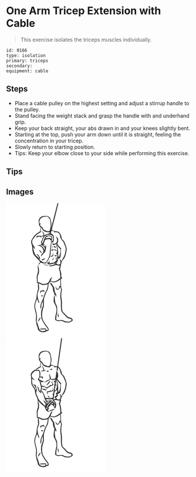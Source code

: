 # One Arm Tricep Extension with Cable
> This exercise isolates the triceps muscles individually.

``` 
id: 0166 
type: isolation 
primary: triceps 
secondary:  
equipment: cable 
``` 

## Steps

 - Place a cable pulley on the highest setting and adjust a stirrup handle to the pulley.
 - Stand facing the weight stack and grasp the handle with and underhand grip.
 - Keep your back straight, your abs drawn in and your knees slightly bent.
 - Starting at the top, push your arm down until it is straight, feeling the concentration in your tricep.
 - Slowly return to starting position.
 - Tips: Keep your elbow close to your side while performing this exercise.

## Tips


## Images

<svg width="203pt" height="275pt" viewBox="0 0 203 275" xmlns="http://www.w3.org/2000/svg">
  <g fill="#FFF">
    <path d="M0 0h203v275H0V0m104.46 3.01c-3.97 16.17-8.41 32.22-12.1 48.46.08-3.31.96-6.69-.03-9.95-.71-2.53-1.22-5.1-1.64-7.68-.7-3.97-4.8-6.67-8.7-6.56-4.54-.39-9.83-.07-12.95 3.73-3.66 3.79-2.36 9.42-1.83 14.09.23 2.15 2.04 3.59 3.24 5.23-.21 2.75-.27 5.54-1.08 8.2-3.22 2.81-7.39 4.37-10.39 7.48-2.61 2.25-3.79 5.57-5.79 8.28-1.19 1.64-1.92 3.6-2.09 5.62-.23 3.52 1.95 6.6 2.08 10.07.32 5.59.61 11.44 3.32 16.47 3.58 4.69 8.22 8.46 11.93 13.05 1.28 1.01.33 2.53-.45 3.48-2.48 2.66-3.93 6.22-3.29 9.88.58 4.53.84 9.29-1.17 13.52-2 5.67-.18 11.79-.71 17.65l2.82.4c-2.02 4.89 1 10.28-1.23 15.13-1.92 4.93-1.87 10.27-2.58 15.44-1.53 5.03-3.68 9.96-4.16 15.25-.2 6.46 2.77 12.45 3.49 18.8.54 3.75.03 7.56-.73 11.24.71 2.27 1.41 4.57 1.43 6.97.06 2.86 2.08 5.17 2.54 7.95-.09 8.6 12.2 11.74 18.18 7.04 1.78-.19 3.37-.94 4.77-2.03-.46-6.47-6.85-9.84-9.08-15.54-6.9-9.08-5.61-21.77-1.55-31.78 1.18-6.56-.88-13.47 1.53-19.87 1.62-4 2.37-8.39 4.81-12.01 2.92-4.45 3.3-9.96 3.63-15.13 1.4-1.76 2.56-3.79 4.55-4.96 6.26 4.24 14.08-.06 19.17-4.25.4 4.39.6 8.8.61 13.21-.43-.11-1.29-.34-1.72-.45-.84 2.41-1.19 5.44-3.48 6.95-2.76-.62-3.74-3.51-4.85-5.74.42 2.51.56 5.77 3.16 7.06 3.51.57 4.98-3.35 6.56-5.69.7 2.22 2 4.5 1.45 6.91-1.49 6.74-2.07 13.87-.39 20.64.71 7.87-.73 15.99 2.01 23.61 2.85 3.15 5.96 6.06 8.69 9.33 2.45 2.96 6.15 4.45 9.92 4.7.63.88 1.26 1.76 1.8 2.71-2.12 1.46-4.38 3.58-7.19 2.98-3.01-.3-6.21-.17-8.86-1.87-3.38-2.11-7.44-1.04-11.16-1.04-1.62.05-4.05.06-4.51-1.93.15-4.3.07-8.82 1.85-12.82-.06-4.13.24-8.26-.21-12.37-.41-3.59-3.35-6.3-3.75-9.89-.44-3.42-1.05-6.84-1.03-10.3.2-1.42-.56-2.67-1.2-3.84-.71 4.28-1.08 8.64-.97 12.99 1.37 4.56 4.8 8.29 5.38 13.13 2.09 8.35-3.55 16.18-2.02 24.57 2.82 1.97 6.23 2.73 9.59 1.82 3.95-1.06 7.32 1.71 10.76 3.13 2.4-.45 4.74.32 7.12.41 2.49-1.03 5.36-1.71 7.34-3.59 2.13-2.28-.63-4.82-2.48-6.15-2.57-.6-5.39-.84-7.39-2.8-3.32-3-6.02-6.63-9.57-9.4-3.71-8.86-.34-18.85-2.84-28.01-.56-5.25-.59-10.7.79-15.84.88-3.26-1.95-6.03-1.57-9.26.22-4.45-.2-8.89-.74-13.3 1.16-.89 2.27-1.83 3.32-2.84-2.97-1.8-2.26-5.31-2.05-8.24-.67-3.58-1.88-7.04-2.57-10.6.74-2.63 1.95-5.19 1.63-8 .78-2.51 1.53-5.03 2.15-7.57 2.12-2.64 4.51-5.13 6.07-8.16 2.17-5.38 3.16-11.14 3.76-16.87-.51-5.04-3.01-9.55-4.79-14.21-.97-2.5-3.26-4.08-5.22-5.76-.34-5.48-2.49-10.83-6.57-14.59-4.66-1.81-10.02-.97-14.08-4.34 4.63-18.29 9.61-36.5 13.75-54.89-1.28.37-2.39 1.08-2.44 2.54M90.21 163.2c-.37 3.22 2.64 5.78 4.07 8.5 2.37 3.03.71 7.24 2.59 10.44 1.02 1.99 2.24 4.07 1.6 6.43 2.7-.89 2.83 1.74 3.39 3.81 1.83-3.09-.2-5.96-1.47-8.71-2.2-3.87-.61-8.83-3.54-12.4-2.04-2.71-3.35-6.88-6.64-8.07m16.93 70.86c1.25-2.24-.77-5.6-.66-8.26-1.62 2.66-1.31 5.86.66 8.26z"/>
    <path d="M71.52 31.58c3.5-3.09 8.42-3.09 12.83-2.99 3.25 2.16 5.7 5.41 5.79 9.45 1.85 6.46 1.02 13.37-1.37 19.58-.94.37-1.87.75-2.8 1.14-2.69-.87-5.43-1.67-8-2.88-2.21-1.16-2.7-3.84-4.09-5.71-1.58-1.31-3.29-2.47-4.8-3.88.39-1.44 1.48-2.82 1.13-4.38-.58.16-1.73.49-2.31.66-.04-3.89.3-8.39 3.62-10.99z"/>
    <path d="M71.28 50.35c1.97 1.93 2.88 4.61 4.61 6.71 4.07 3.26 9.45 3.45 14.42 3.82-3.32 3.6-8.78 3.18-12.63 6.03.53-3.97-2.37-6.92-4.54-9.84 1.32 3.09 2.48 6.25 3.66 9.41-1.95.48-3.9.99-5.82 1.61 1.73 1.49 3.82.3 5.67-.05-2.54 3.71-2.88 8.39-5.28 12.18.07 1.78.16 3.57.28 5.35l-2.6-.63c2.69 1.69 6.07 2.35 8.1 4.98 2.54 2.32 1.73 5.96 1.58 9-.11-5.81-5-9.56-9.27-12.69-2 .47-4.25.49-5.86 1.93 2.1.25 4.48-.49 6.37.73 3.56 2.5 7.11 6.4 6.03 11.13.26 2.5-2.32 3.6-3.51 5.41-1.17 1.29-1.04 3.15-1.31 4.75 1.87-2.11 3.38-4.52 5.5-6.41 5.08-4 4.97-11.2 4.87-17.06-1.33.86-1.67 2.3-1.77 3.8-1.28-1.66-2.7-3.2-4.31-4.54 1.56-.22 3.14-.43 4.7-.68-1.24-.37-2.48-.73-3.72-1.08 1.17-2.64 1.97-5.43 3.25-8.02 2.4-1.75 5.7-1.33 8.5-2.01 1.4 1.4 3.95 2.38 3.82 4.71-.64 5.91-1.46 11.81-2.31 17.7-.63 4.96-.3 10.15-2.27 14.86-1.38 3.77-3.73 7.04-6.03 10.29-1.12.34-2.24.67-3.35.99-3.85-2.44-8.69-3.64-10.89-8.05.61.07 1.84.2 2.45.27-.64-3.97-2.75-7.52-6.04-9.85-.35.15-1.03.44-1.37.59 2.14 1.53 3.72 3.63 4.96 5.93-.28.63-.56 1.26-.85 1.88-1.54-3.27-5.26-4.66-7.03-7.75-2.34-4.82-3.6-10.08-4.32-15.38 1.15 1.66 2.51 3.17 4.22 4.28-.61-4.49-4.39-7.52-5.72-11.7-.36-2.04-.13-4.12-.11-6.17 3.26-3.61 5.27-8.26 9.11-11.33 2.77-2 5.87-3.47 8.67-5.42-.14-.78-.41-2.33-.55-3.11.61-2.14.65-4.37.69-6.57M62.8 67.74c-.43 1.56-.82 3.13-1.07 4.74 1-.95 1.97-1.93 2.91-2.95 1.41-.03 2.82-.05 4.24-.06 1.26.77 2.54 1.51 3.84 2.21-.53-1.44-1.24-2.79-2.06-4.07-2.62.06-5.24.07-7.86.13m4.54 29.7c2.01 2 3.2 4.91 5.87 6.16-.8-2.6-2.51-4.72-4.48-6.52l-1.39.36m4.95 19.03c2.51 2.92 6.53-.53 7.23-3.41a91.622 91.622 0 0 1-7.23 3.41z"/>
    <path d="M92.67 57.19c1.85.55 3.71 1.05 5.6 1.47.17 1.01.53 3.03.7 4.04.13-.63.38-1.88.51-2.51 2.73.25 6.11-.11 8.07 2.22 2.99 2.97 2.85 7.44 4.18 11.17 1.79 3.32 5.43 5.41 6.33 9.26 1.31 4.07 4.43 7.85 3.71 12.33-.66 4.83-1.29 9.78-3.3 14.26-1.81 3.39-3.93 6.6-5.6 10.06-.91-1.65-1.55-3.67-3.48-4.4 1.56 3.06 1.9 6.4 1.4 9.78-2.29 1.23-5.33 3.04-6.87-.16-1.11-.66-2.22-1.32-3.33-1.99 1.34-.15 2.69-.23 4.04-.3-.07-.56-.2-1.67-.27-2.23 1.52-1.22 1.93-3.04 2.18-4.87l-1.58-.14c-1.7 3.02-4.93 4.65-7.1 7.28-3.56.18-7.01 1.1-10.5 1.75.97-1.07 2.37-2 2.14-3.67-2.15.92-4.32 1.77-6.53 2.54 1.47.99 2.94 1.98 4.35 3.05 4.81.8 9.38-3.27 14.05-1.17-4.55 2.25-9.55 3.34-14.59 3.75 5.04 2.76 10.14-.42 15.15-1.38 2.74.53 5.43 1.45 8.27 1.2-.74 2.15-1.76 4.2-2.42 6.38 2.41 6.04 2.89 12.57 3.09 19.01-4.12 2.58-7.73 6.48-12.82 7.01-2.49.41-4.93-.26-7.11-1.43.65-2.91 2.18-5.47 3.93-7.84-1.3.89-2.63 1.74-3.85 2.74-2.26 2.83-2.8 6.88-5.53 9.33-4 2.06-9.1 3.27-13.34 1.19-2.52-1.05-4.84-2.93-7.75-2.38.05-4.19-.18-8.38.11-12.55.58-2.06 1.78-3.87 2.43-5.9.31-4.4.54-8.96-1.11-13.14-.99-1.93.16-3.83.83-5.63.75.1 2.26.3 3.02.39-.44-1-.88-2-1.33-3 .8-.01 2.39-.04 3.19-.05 3.06 1.08 6.28 1.58 9.52 1.5 3.19-3.97 6.04-8.27 8.17-12.89 2.21-5.08 1.49-10.72 2.1-16.07 1.07-4.54.86-9.22 1.39-13.82 1.3-.37 3.7.45 4.07-1.45.85-4.04.65-8.19.52-12.28-1.11-1.19-2.19-2.4-3.25-3.63-.88-.4-1.73-.83-2.57-1.29.22-1.88.77-3.7 1.18-5.54m8.4 10.85c2.68 3.93 4.99 10.1 1.2 14.03-2.05 2.62-5.6 1.48-8.38 1.3.81 1.22 1.76 2.35 2.62 3.55l1.19-.99c2.45.02 4.68-.84 6.64-2.26-.44.55-1.31 1.66-1.75 2.21.43 4.09 1.64 8.04 2.06 12.14-1.99-1.15-4-2.31-6.2-3.03.01.53.04 1.59.05 2.12 2.01.31 3.97.83 5.91 1.45-.6 2.38-1.41 4.71-2.37 6.98.69-.09 2.08-.25 2.78-.34-.21 3.31-.48 6.61-.32 9.93 1.82-.55 3.64-1.09 5.45-1.65 3.21-6.48.68-13.71 2.58-20.42-3.61-1.97-5.41-6.01-8.03-9.05 1.67-3.2 2.05-6.9 1.59-10.44-1.15-2.24-3.26-3.79-5.02-5.53M97.5 88.49c-.26 2.11 1.87 3.02 3.19 4.21.25-.44.76-1.33 1.02-1.78-1.35-.85-2.41-3.21-4.21-2.43m-3.17.98c-.47 1.4-.02 1.95 1.34 1.65.48-1.41.03-1.96-1.34-1.65m.85 6.43c-.88.09-2.62.26-3.49.34.49 2.72 3.22 1.25 5.08 1.2-.29-1.48-.58-2.96-.88-4.43-.24.96-.48 1.93-.71 2.89m.33 4.75c-.12 1.78-.12 3.57-.34 5.35.16 2.64-3.07 2.7-4.7 3.82 2 1.65 4.18-.36 5.9-1.39-.28-2.6-.5-5.2-.86-7.78m2.63 7.3c.81.98 1.95 1.46 3.14 1.78.57-.9 2.25-1.34 2.34-2.46-1.83-.32-3.67.46-5.48.68m-1.19 4.11c-.88 1.96-2.03 3.76-3.07 5.63l1.93-.56c.52-1.59 1.09-3.17 1.72-4.72-.15-.08-.44-.26-.58-.35m6.18 5.5c.3-2.17.21-4.36-.09-6.52-1.93 1.72-1.99 4.89.09 6.52m-15.9 1.47c.23 3.36 2.9-1.67 0 0m-13.62 6.16c4.32.74 8.6 4.33 13.02 2.7-4.32-.99-8.64-1.98-13.02-2.7z"/>
    <path d="M76.56 71.63c3.53-6.28 14-8.69 18.99-2.99.42 3.68 1.52 9.25-2.85 10.92.82-3.32 1.73-6.72.99-10.15-1.46-.9-2.83-1.98-4.46-2.54-2.25.05-4.46.46-6.69.74-2.94 2.09-4.57 5.29-5.37 8.74-1.03 2.99-2.12 6.09-4.67 8.16.72-4.46 2.3-8.74 4.06-12.88z"/>
    <path d="M80.11 72.97c2.11-3.34 6.03-5.03 9.92-4.4 2.5.99 2.75 3.77 3.08 6.06-3.02-4.75-8.59-1.35-13-1.66zM106.25 102.04c.64-5.61-2.09-10.8-2.29-16.35 1.97 3.02 3.22 6.87 6.76 8.48.69 5.93-.56 11.84-2.79 17.32-2.33-2.61-1.51-6.27-1.68-9.45zM66.58 164.61c2.78 1.08 5.37 2.76 8.32 3.36 3.52.27 6.96-.77 10.37-1.51-.44 6.37-2.28 12.61-6.06 17.82-1.23 4.79-3.05 9.43-4.64 14.12-3.28 5.41-5.31 11.73-4.36 18.11 2.12-1.5 1.61-4.27 1.85-6.51-.03-3.08 1.36-5.9 2.75-8.56.22 3.54.85 7.16-.05 10.66-1 3.34-2.91 6.42-3.1 9.98-.66 6.32-.47 13.07 2.38 18.88 1.99 3.12 3.65 6.44 5.63 9.56 2.31 2.6 4.69 5.23 6.16 8.42-.92.94-2.26.95-3.46 1.21-.8-1.21-1.3-2.68-2.44-3.63-3.33.17-6.65.61-9.99.47-.16.38-.5 1.14-.67 1.52 3.35.38 6.69.19 10.01-.07.46.46 1.39 1.37 1.85 1.83-4.32 3.91-13.15 2.19-13.86-4.13-1.42-5.16-3.59-10.1-5.21-15.21 2.5-8.01.05-16.21-2.08-23.97-2.22-6.92.46-14.17 3.41-20.43.95 2.49 1.84 5.01 2.69 7.55.48.16 1.44.47 1.92.63-2.38-7.42-5.91-15.62-2.37-23.27 2.91-5.22 1.28-11.22.95-16.83m3.53 15.48c-.66 1.68-.78 3.52-.13 5.22l1.04-3.36c1.82-.45 3.64-.92 5.45-1.44.67 1.06 1.43 2.07 2.27 3.02-.47-1.84-1.11-3.63-1.75-5.41-2.19.98-4.54 1.48-6.88 1.97m1.45 11.29c1.66-.29 3.3-.71 4.83-1.43-1.44-.43-2.91-.8-4.4-1.03-.18.81-.32 1.63-.43 2.46m-5.04 47.44c-.78 1.22-1.47 2.5-1.87 3.92 3.44-1.51 4.47-5.28 6.12-8.3-2.33.39-3.31 2.47-4.25 4.38z"/>
  </g>
  <g fill="#333">
    <path d="M104.46 3.01c.05-1.46 1.16-2.17 2.44-2.54-4.14 18.39-9.12 36.6-13.75 54.89 4.06 3.37 9.42 2.53 14.08 4.34 4.08 3.76 6.23 9.11 6.57 14.59 1.96 1.68 4.25 3.26 5.22 5.76 1.78 4.66 4.28 9.17 4.79 14.21-.6 5.73-1.59 11.49-3.76 16.87-1.56 3.03-3.95 5.52-6.07 8.16-.62 2.54-1.37 5.06-2.15 7.57.32 2.81-.89 5.37-1.63 8 .69 3.56 1.9 7.02 2.57 10.6-.21 2.93-.92 6.44 2.05 8.24a39.139 39.139 0 0 1-3.32 2.84c.54 4.41.96 8.85.74 13.3-.38 3.23 2.45 6 1.57 9.26-1.38 5.14-1.35 10.59-.79 15.84 2.5 9.16-.87 19.15 2.84 28.01 3.55 2.77 6.25 6.4 9.57 9.4 2 1.96 4.82 2.2 7.39 2.8 1.85 1.33 4.61 3.87 2.48 6.15-1.98 1.88-4.85 2.56-7.34 3.59-2.38-.09-4.72-.86-7.12-.41-3.44-1.42-6.81-4.19-10.76-3.13-3.36.91-6.77.15-9.59-1.82-1.53-8.39 4.11-16.22 2.02-24.57-.58-4.84-4.01-8.57-5.38-13.13-.11-4.35.26-8.71.97-12.99.64 1.17 1.4 2.42 1.2 3.84-.02 3.46.59 6.88 1.03 10.3.4 3.59 3.34 6.3 3.75 9.89.45 4.11.15 8.24.21 12.37-1.78 4-1.7 8.52-1.85 12.82.46 1.99 2.89 1.98 4.51 1.93 3.72 0 7.78-1.07 11.16 1.04 2.65 1.7 5.85 1.57 8.86 1.87 2.81.6 5.07-1.52 7.19-2.98-.54-.95-1.17-1.83-1.8-2.71-3.77-.25-7.47-1.74-9.92-4.7-2.73-3.27-5.84-6.18-8.69-9.33-2.74-7.62-1.3-15.74-2.01-23.61-1.68-6.77-1.1-13.9.39-20.64.55-2.41-.75-4.69-1.45-6.91-1.58 2.34-3.05 6.26-6.56 5.69-2.6-1.29-2.74-4.55-3.16-7.06 1.11 2.23 2.09 5.12 4.85 5.74 2.29-1.51 2.64-4.54 3.48-6.95.43.11 1.29.34 1.72.45-.01-4.41-.21-8.82-.61-13.21-5.09 4.19-12.91 8.49-19.17 4.25-1.99 1.17-3.15 3.2-4.55 4.96-.33 5.17-.71 10.68-3.63 15.13-2.44 3.62-3.19 8.01-4.81 12.01-2.41 6.4-.35 13.31-1.53 19.87-4.06 10.01-5.35 22.7 1.55 31.78 2.23 5.7 8.62 9.07 9.08 15.54-1.4 1.09-2.99 1.84-4.77 2.03-5.98 4.7-18.27 1.56-18.18-7.04-.46-2.78-2.48-5.09-2.54-7.95-.02-2.4-.72-4.7-1.43-6.97.76-3.68 1.27-7.49.73-11.24-.72-6.35-3.69-12.34-3.49-18.8.48-5.29 2.63-10.22 4.16-15.25.71-5.17.66-10.51 2.58-15.44 2.23-4.85-.79-10.24 1.23-15.13l-2.82-.4c.53-5.86-1.29-11.98.71-17.65 2.01-4.23 1.75-8.99 1.17-13.52-.64-3.66.81-7.22 3.29-9.88.78-.95 1.73-2.47.45-3.48-3.71-4.59-8.35-8.36-11.93-13.05-2.71-5.03-3-10.88-3.32-16.47-.13-3.47-2.31-6.55-2.08-10.07.17-2.02.9-3.98 2.09-5.62 2-2.71 3.18-6.03 5.79-8.28 3-3.11 7.17-4.67 10.39-7.48.81-2.66.87-5.45 1.08-8.2-1.2-1.64-3.01-3.08-3.24-5.23-.53-4.67-1.83-10.3 1.83-14.09 3.12-3.8 8.41-4.12 12.95-3.73 3.9-.11 8 2.59 8.7 6.56.42 2.58.93 5.15 1.64 7.68.99 3.26.11 6.64.03 9.95 3.69-16.24 8.13-32.29 12.1-48.46M71.52 31.58c-3.32 2.6-3.66 7.1-3.62 10.99.58-.17 1.73-.5 2.31-.66.35 1.56-.74 2.94-1.13 4.38 1.51 1.41 3.22 2.57 4.8 3.88 1.39 1.87 1.88 4.55 4.09 5.71 2.57 1.21 5.31 2.01 8 2.88.93-.39 1.86-.77 2.8-1.14 2.39-6.21 3.22-13.12 1.37-19.58-.09-4.04-2.54-7.29-5.79-9.45-4.41-.1-9.33-.1-12.83 2.99m-.24 18.77c-.04 2.2-.08 4.43-.69 6.57.14.78.41 2.33.55 3.11-2.8 1.95-5.9 3.42-8.67 5.42-3.84 3.07-5.85 7.72-9.11 11.33-.02 2.05-.25 4.13.11 6.17 1.33 4.18 5.11 7.21 5.72 11.7-1.71-1.11-3.07-2.62-4.22-4.28.72 5.3 1.98 10.56 4.32 15.38 1.77 3.09 5.49 4.48 7.03 7.75.29-.62.57-1.25.85-1.88-1.24-2.3-2.82-4.4-4.96-5.93.34-.15 1.02-.44 1.37-.59 3.29 2.33 5.4 5.88 6.04 9.85-.61-.07-1.84-.2-2.45-.27 2.2 4.41 7.04 5.61 10.89 8.05 1.11-.32 2.23-.65 3.35-.99 2.3-3.25 4.65-6.52 6.03-10.29 1.97-4.71 1.64-9.9 2.27-14.86.85-5.89 1.67-11.79 2.31-17.7.13-2.33-2.42-3.31-3.82-4.71-2.8.68-6.1.26-8.5 2.01-1.28 2.59-2.08 5.38-3.25 8.02 1.24.35 2.48.71 3.72 1.08-1.56.25-3.14.46-4.7.68 1.61 1.34 3.03 2.88 4.31 4.54.1-1.5.44-2.94 1.77-3.8.1 5.86.21 13.06-4.87 17.06-2.12 1.89-3.63 4.3-5.5 6.41.27-1.6.14-3.46 1.31-4.75 1.19-1.81 3.77-2.91 3.51-5.41 1.08-4.73-2.47-8.63-6.03-11.13-1.89-1.22-4.27-.48-6.37-.73 1.61-1.44 3.86-1.46 5.86-1.93 4.27 3.13 9.16 6.88 9.27 12.69.15-3.04.96-6.68-1.58-9-2.03-2.63-5.41-3.29-8.1-4.98l2.6.63c-.12-1.78-.21-3.57-.28-5.35 2.4-3.79 2.74-8.47 5.28-12.18-1.85.35-3.94 1.54-5.67.05 1.92-.62 3.87-1.13 5.82-1.61-1.18-3.16-2.34-6.32-3.66-9.41 2.17 2.92 5.07 5.87 4.54 9.84 3.85-2.85 9.31-2.43 12.63-6.03-4.97-.37-10.35-.56-14.42-3.82-1.73-2.1-2.64-4.78-4.61-6.71m21.39 6.84c-.41 1.84-.96 3.66-1.18 5.54.84.46 1.69.89 2.57 1.29 1.06 1.23 2.14 2.44 3.25 3.63.13 4.09.33 8.24-.52 12.28-.37 1.9-2.77 1.08-4.07 1.45-.53 4.6-.32 9.28-1.39 13.82-.61 5.35.11 10.99-2.1 16.07-2.13 4.62-4.98 8.92-8.17 12.89-3.24.08-6.46-.42-9.52-1.5-.8.01-2.39.04-3.19.05.45 1 .89 2 1.33 3-.76-.09-2.27-.29-3.02-.39-.67 1.8-1.82 3.7-.83 5.63 1.65 4.18 1.42 8.74 1.11 13.14-.65 2.03-1.85 3.84-2.43 5.9-.29 4.17-.06 8.36-.11 12.55 2.91-.55 5.23 1.33 7.75 2.38 4.24 2.08 9.34.87 13.34-1.19 2.73-2.45 3.27-6.5 5.53-9.33 1.22-1 2.55-1.85 3.85-2.74-1.75 2.37-3.28 4.93-3.93 7.84 2.18 1.17 4.62 1.84 7.11 1.43 5.09-.53 8.7-4.43 12.82-7.01-.2-6.44-.68-12.97-3.09-19.01.66-2.18 1.68-4.23 2.42-6.38-2.84.25-5.53-.67-8.27-1.2-5.01.96-10.11 4.14-15.15 1.38 5.04-.41 10.04-1.5 14.59-3.75-4.67-2.1-9.24 1.97-14.05 1.17-1.41-1.07-2.88-2.06-4.35-3.05 2.21-.77 4.38-1.62 6.53-2.54.23 1.67-1.17 2.6-2.14 3.67 3.49-.65 6.94-1.57 10.5-1.75 2.17-2.63 5.4-4.26 7.1-7.28l1.58.14c-.25 1.83-.66 3.65-2.18 4.87.07.56.2 1.67.27 2.23-1.35.07-2.7.15-4.04.3 1.11.67 2.22 1.33 3.33 1.99 1.54 3.2 4.58 1.39 6.87.16.5-3.38.16-6.72-1.4-9.78 1.93.73 2.57 2.75 3.48 4.4 1.67-3.46 3.79-6.67 5.6-10.06 2.01-4.48 2.64-9.43 3.3-14.26.72-4.48-2.4-8.26-3.71-12.33-.9-3.85-4.54-5.94-6.33-9.26-1.33-3.73-1.19-8.2-4.18-11.17-1.96-2.33-5.34-1.97-8.07-2.22-.13.63-.38 1.88-.51 2.51-.17-1.01-.53-3.03-.7-4.04-1.89-.42-3.75-.92-5.6-1.47M76.56 71.63c-1.76 4.14-3.34 8.42-4.06 12.88 2.55-2.07 3.64-5.17 4.67-8.16.8-3.45 2.43-6.65 5.37-8.74 2.23-.28 4.44-.69 6.69-.74 1.63.56 3 1.64 4.46 2.54.74 3.43-.17 6.83-.99 10.15 4.37-1.67 3.27-7.24 2.85-10.92-4.99-5.7-15.46-3.29-18.99 2.99m3.55 1.34c4.41.31 9.98-3.09 13 1.66-.33-2.29-.58-5.07-3.08-6.06-3.89-.63-7.81 1.06-9.92 4.4m-13.53 91.64c.33 5.61 1.96 11.61-.95 16.83-3.54 7.65-.01 15.85 2.37 23.27-.48-.16-1.44-.47-1.92-.63-.85-2.54-1.74-5.06-2.69-7.55-2.95 6.26-5.63 13.51-3.41 20.43 2.13 7.76 4.58 15.96 2.08 23.97 1.62 5.11 3.79 10.05 5.21 15.21.71 6.32 9.54 8.04 13.86 4.13-.46-.46-1.39-1.37-1.85-1.83-3.32.26-6.66.45-10.01.07.17-.38.51-1.14.67-1.52 3.34.14 6.66-.3 9.99-.47 1.14.95 1.64 2.42 2.44 3.63 1.2-.26 2.54-.27 3.46-1.21-1.47-3.19-3.85-5.82-6.16-8.42-1.98-3.12-3.64-6.44-5.63-9.56-2.85-5.81-3.04-12.56-2.38-18.88.19-3.56 2.1-6.64 3.1-9.98.9-3.5.27-7.12.05-10.66-1.39 2.66-2.78 5.48-2.75 8.56-.24 2.24.27 5.01-1.85 6.51-.95-6.38 1.08-12.7 4.36-18.11 1.59-4.69 3.41-9.33 4.64-14.12 3.78-5.21 5.62-11.45 6.06-17.82-3.41.74-6.85 1.78-10.37 1.51-2.95-.6-5.54-2.28-8.32-3.36z"/>
    <path d="M62.8 67.74c2.62-.06 5.24-.07 7.86-.13.82 1.28 1.53 2.63 2.06 4.07-1.3-.7-2.58-1.44-3.84-2.21-1.42.01-2.83.03-4.24.06-.94 1.02-1.91 2-2.91 2.95.25-1.61.64-3.18 1.07-4.74zM101.07 68.04c1.76 1.74 3.87 3.29 5.02 5.53.46 3.54.08 7.24-1.59 10.44 2.62 3.04 4.42 7.08 8.03 9.05-1.9 6.71.63 13.94-2.58 20.42-1.81.56-3.63 1.1-5.45 1.65-.16-3.32.11-6.62.32-9.93-.7.09-2.09.25-2.78.34.96-2.27 1.77-4.6 2.37-6.98-1.94-.62-3.9-1.14-5.91-1.45-.01-.53-.04-1.59-.05-2.12 2.2.72 4.21 1.88 6.2 3.03-.42-4.1-1.63-8.05-2.06-12.14.44-.55 1.31-1.66 1.75-2.21-1.96 1.42-4.19 2.28-6.64 2.26l-1.19.99c-.86-1.2-1.81-2.33-2.62-3.55 2.78.18 6.33 1.32 8.38-1.3 3.79-3.93 1.48-10.1-1.2-14.03m5.18 34c.17 3.18-.65 6.84 1.68 9.45 2.23-5.48 3.48-11.39 2.79-17.32-3.54-1.61-4.79-5.46-6.76-8.48.2 5.55 2.93 10.74 2.29 16.35z"/>
    <path d="M97.5 88.49c1.8-.78 2.86 1.58 4.21 2.43-.26.45-.77 1.34-1.02 1.78-1.32-1.19-3.45-2.1-3.19-4.21zM94.33 89.47c1.37-.31 1.82.24 1.34 1.65-1.36.3-1.81-.25-1.34-1.65zM95.18 95.9c.23-.96.47-1.93.71-2.89.3 1.47.59 2.95.88 4.43-1.86.05-4.59 1.52-5.08-1.2.87-.08 2.61-.25 3.49-.34zM67.34 97.44l1.39-.36c1.97 1.8 3.68 3.92 4.48 6.52-2.67-1.25-3.86-4.16-5.87-6.16zM95.51 100.65c.36 2.58.58 5.18.86 7.78-1.72 1.03-3.9 3.04-5.9 1.39 1.63-1.12 4.86-1.18 4.7-3.82.22-1.78.22-3.57.34-5.35zM98.14 107.95c1.81-.22 3.65-1 5.48-.68-.09 1.12-1.77 1.56-2.34 2.46-1.19-.32-2.33-.8-3.14-1.78zM96.95 112.06c.14.09.43.27.58.35-.63 1.55-1.2 3.13-1.72 4.72l-1.93.56c1.04-1.87 2.19-3.67 3.07-5.63zM103.13 117.56c-2.08-1.63-2.02-4.8-.09-6.52.3 2.16.39 4.35.09 6.52zM72.29 116.47c2.46-1.04 4.87-2.16 7.23-3.41-.7 2.88-4.72 6.33-7.23 3.41zM87.23 119.03c2.9-1.67.23 3.36 0 0zM73.61 125.19c4.38.72 8.7 1.71 13.02 2.7-4.42 1.63-8.7-1.96-13.02-2.7zM90.21 163.2c3.29 1.19 4.6 5.36 6.64 8.07 2.93 3.57 1.34 8.53 3.54 12.4 1.27 2.75 3.3 5.62 1.47 8.71-.56-2.07-.69-4.7-3.39-3.81.64-2.36-.58-4.44-1.6-6.43-1.88-3.2-.22-7.41-2.59-10.44-1.43-2.72-4.44-5.28-4.07-8.5zM70.11 180.09c2.34-.49 4.69-.99 6.88-1.97.64 1.78 1.28 3.57 1.75 5.41-.84-.95-1.6-1.96-2.27-3.02-1.81.52-3.63.99-5.45 1.44l-1.04 3.36c-.65-1.7-.53-3.54.13-5.22zM71.56 191.38c.11-.83.25-1.65.43-2.46 1.49.23 2.96.6 4.4 1.03-1.53.72-3.17 1.14-4.83 1.43zM107.14 234.06c-1.97-2.4-2.28-5.6-.66-8.26-.11 2.66 1.91 6.02.66 8.26zM66.52 238.82c.94-1.91 1.92-3.99 4.25-4.38-1.65 3.02-2.68 6.79-6.12 8.3.4-1.42 1.09-2.7 1.87-3.92z"/>
  </g>
</svg>

<svg width="203pt" height="275pt" viewBox="0 0 203 275" xmlns="http://www.w3.org/2000/svg">
  <g fill="#FFF">
    <path d="M0 0h203v275H0V0m111.68 7.04c-2.29 17.25-5.01 34.44-7.19 51.7-3.58-.56-7.41-.43-10.33-2.94-.75-.04-2.25-.12-3-.15.57-3.56 1.43-7.09 1.69-10.69-.18-3.43-1.59-6.65-1.96-10.06-.24-4.03-3.92-7.33-7.88-7.54-4.81-.46-10.54-.46-13.93 3.6-3.71 3.8-2.41 9.46-1.87 14.16.26 2.15 2.07 3.6 3.27 5.26-.28 2.89-.64 5.78-1.09 8.65-3.13 1.59-6.14 3.46-8.73 5.86-4.94 2.77-11.37 6.35-10.25 13.08 1.44 5.33.3 10.81 1.16 16.17 1 5.99 7.4 9.51 7.4 15.82.18 4.25 1.85 8.17 3.7 11.93 2.73 5.3 1.9 11.34 2.44 17.07.43 4.27-2.59 7.88-2.51 12.08-.04 4.34.38 8.67.22 13 .68.09 2.03.26 2.71.34-1.22 3.75-.26 7.67-.22 11.5-.44 3.11-1.94 5.96-2.34 9.08-.67 3.56-.57 7.22-1.33 10.76-1.54 4.52-3.27 9.04-3.92 13.79-.52 6.7 2.67 12.92 3.42 19.47.55 3.77.03 7.6-.69 11.31.66 2.25 1.33 4.51 1.39 6.88.08 2.86 2.03 5.2 2.52 7.97-.1 8.65 12.41 11.96 18.29 6.93.62-.02 1.85-.06 2.46-.09.71-.68 1.43-1.36 2.14-2.03-.18-3.18-2.06-5.78-4.04-8.11-3.42-3.44-5.21-8.03-7.86-12.02-3.33-8.62-2.08-18.53 1.36-26.93 1.18-6.57-.88-13.49 1.54-19.9 1.59-4 2.39-8.37 4.81-11.99 2.9-4.46 3.3-9.94 3.62-15.1 1.37-1.74 2.53-3.69 4.4-4.96 6.36 4.16 14.19.02 19.31-4.27.41 4.39.61 8.8.62 13.22-.43-.11-1.27-.34-1.69-.45-.84 2.43-1.28 5.32-3.45 7-2.72-.72-3.79-3.56-5.16-5.7.74 2.51.93 6.45 4.09 7.12 3.16-.3 4.34-3.56 5.85-5.85.73 2.24 2.03 4.52 1.46 6.96-1.47 6.68-2.05 13.75-.4 20.46.79 7.9-.75 16.07 2.05 23.72 2.82 3.18 5.94 6.09 8.68 9.35 2.45 3.01 6.21 4.43 10 4.76.6.9 1.2 1.79 1.72 2.75-2.18 1.34-4.38 3.49-7.16 2.89-3.32-.2-6.71-.38-9.6-2.21-4.52-2.62-10.34 1.09-14.62-1.81-.7-4.46-.1-9.4 1.5-13.69-.05-4.1.25-8.21-.2-12.29-.41-3.54-3.25-6.25-3.71-9.78-.62-4.84-2.03-9.88-.04-14.62l1.13 3.79c2.38-2.89.23-5.86-1.08-8.64-2.18-3.88-.61-8.84-3.55-12.42-2.03-2.7-3.33-6.87-6.62-8.03-.37 2.94 2.28 5.36 3.63 7.83 2.22 2.56 1.78 6.08 2.25 9.2.61 2.05 1.79 3.88 2.71 5.81-1.28 5.16-1.81 10.47-1.67 15.78 1.38 4.54 4.77 8.27 5.37 13.09 2.11 8.37-3.51 16.21-2.02 24.62 1.5.78 2.96 1.72 4.63 2.09 2.92.5 5.85-.94 8.76-.29 2.4.8 4.6 2.08 6.9 3.12 3.12-.65 6.4 1.37 9.32-.34 2.42-1.11 5.83-1.87 6.15-5.07-.87-1.49-1.94-2.94-3.41-3.88-2.05-.65-4.38-.58-6.16-1.92-3.24-2.04-5.23-5.45-8.13-7.88-1.31-1.29-3.28-2.26-3.45-4.3-2.29-8.26.07-16.97-1.9-25.26-.95-3.59-.23-7.27-.42-10.91-.1-3.03 1.88-5.96.91-8.97-2.64-6.11-.67-12.95-2.22-19.33 1.2-.87 2.34-1.83 3.34-2.93-1.03-1.1-2.48-2.09-2.16-3.8.03-4.38-.54-8.74-2.01-12.88-1.2-2.78.9-5.43 1.69-8.01-.18-.46-.55-1.37-.73-1.83 1.32-3.32 1.77-7.04 4.08-9.89-1.2.58-2.41 1.14-3.61 1.71-.35-1.29-.71-2.58-1.07-3.87-.55.57-1.11 1.14-1.66 1.71.62.61 1.24 1.23 1.86 1.85-.17 2.05-.32 4.11-.46 6.18-1.22.7-2.43 1.43-3.71 2.04-1.86-.49-3.06-2.15-4.62-3.16-2.03 1.03-3.83 2.46-5.93 3.36.32-1.06.65-2.11.97-3.16-.22-4.75 1.08-9.44 1.81-14.12 1.95-.37 3.51-1.56 5.02-2.77.09 1.36.28 4.09.37 5.46-.96.11-1.92.19-2.89.24-.1 1.89.51 3.51 1.83 4.87-1.52.94-2.96 2-4.27 3.22l-.88-.34c.3 1.57 1.16 2.81 2.67 3.42 1.67-2.05 3.54-3.91 5.41-5.78-.22-.67-3.11-1.22-1.82-2.32 1.45-1.31 3.5-1.67 5.26-2.44 3.22-6.37.71-13.52 2.52-20.15-3.42-2.37-5.51-6.11-8.08-9.29.66-1.33 1.32-2.65 1.98-3.97.21-4.33-.53-8.79-3.57-12.1-.52 5.17-.89 10.39-2.13 15.46-1.69.39-3.38.82-4.85 1.78-1.42-.46-2.88-.69-4.36-.67-.52-3.49-.78-7.55-3.93-9.79.76 3.71 2.62 7.4 1 11.17-2.93 1.24-6.74 1.33-8.28 4.59-.64.06-1.92.19-2.56.26.43.25 1.28.76 1.71 1.02 2.51-1.42 5.02-2.83 7.8-3.67 1.6-.3 2.23-1.83 2.85-3.14 1.7.83 3.49 1.44 5.25 2.16 1.74-.51 3.5-1 5.26-1.47l-.29 2.77c-1.45-.44-2.18.53-2.95 1.34 2.18 1.7 2.7 4.13 1.24 6.48.23 6.4-1.5 12.64-2.42 18.93-.43.2-1.28.6-1.7.8 1.66 1.79 1.19 4.25 1.19 6.48-2.18.59-4.35 1.27-6.59 1.58-2.99-.18-5.95-1.14-8.95-.53-1.38-5.7-3.63-11.5-8.17-15.44.58-2.6 1.99-5.25 1.13-7.94-1-3.75-2.19-7.45-2.73-11.3.73.86 2.21 2.59 2.94 3.45.04-.49.13-1.45.17-1.94.81.15 2.42.46 3.23.61l-.4-1.83c-2.31-.8-4.61-1.63-6.95-2.35-.72-.75-1.45-1.49-2.18-2.23.79-1.43 1.56-2.87 2.32-4.31.15.41.46 1.23.61 1.64.75-.1 2.24-.3 2.99-.41.36.86 1.08 2.56 1.44 3.42.3-1.3 1.18-2.66.64-4.02-1.09-2.08-3.88-.7-5.71-.96.73-4.36 1.25-9.58-1.96-13.14-2.21-1.44-5.03-.28-7.45-.45 4.95-1.76 8.93-5.74 14.31-6.29.81 2.14 1.68 4.25 2.23 6.47-2.12.64-4.21 1.42-5.87 2.94 3.8-.86 7.66-1.34 11.56-1.14-1.46-.67-2.96-1.3-4.46-1.88 0-3.59-2.53-6.28-4.33-9.12.14.5.41 1.51.54 2.01-.94.33-2.82.98-3.76 1.31.47-3.39.94-6.79 1.17-10.21 2.32 2.55 3.09 6.6 6.48 8.04 3.38 1.91 7.32 2.31 11.13 2.39 1.28-1.09 2.26-2.49 3.37-3.74 1.95.67 3.93 1.25 5.93 1.75.17 1 .5 3 .67 4 .11-.6.34-1.81.46-2.41l4.43.04c-.14 2.12-.3 4.25-.53 6.37.56.72 1.13 1.44 1.7 2.16.25-2.67.53-5.35 1.22-7.95 2.84 2.66 4.16 6.32 4.75 10.08.4 4.63 5.37 6.71 6.68 10.92 1.27 3.45 3.11 6.69 4.1 10.24.07 9.07-2.57 18.27-8.34 25.39 1.01-.3 2.02-.6 3.04-.9 5.08-6.13 6.29-14.2 7.31-21.84-.19-4.88-2.64-9.26-4.34-13.73-.86-3.01-3.57-4.78-5.51-7.02-.8-5.76-2.94-11.47-7.68-15.14 2.66-17.65 5.02-35.35 7.59-53.02.32-1.92.4-3.87.38-5.81-2.18 1.66-2.19 4.49-2.56 6.94M87.77 65.57c1.82.16 3.64.37 5.45.63.6-.94 1.19-1.88 1.78-2.82-2.42.69-4.8 1.51-7.23 2.19m-4.43 2.61c-1.37 2.46 4.56 2.11 3.49-.2-1.18-.65-2.35-.58-3.49.2m3.56 22.71c-1.68 2.4-3.59 4.63-5.14 7.12 2.95-1.46 5.54-3.56 6.78-6.71.21.35.64 1.05.85 1.41-.04-.39-.11-1.15-.15-1.53.43-.5 1.29-1.5 1.73-2-1.45.31-3.29.15-4.07 1.71m5.41.09c1.7 1.59 2.83 3.56 1.93 5.91-1.36.05-2.72.09-4.09.12-.36.42-1.09 1.26-1.45 1.69-2.02.91-3.71 2.36-5.66 3.38-2.02-.8-3.79-2.08-5.58-3.29-1.32-.19-2.64-.37-3.96-.54l.01 2.23c1.66-.06 3.33-.11 4.99-.18 1.02 2.42 3.27 3.28 5.73 3.51 1.85-1.89 4.26-2.99 6.42-4.45 2.03-.62 4.01-1.4 5.99-2.16-.1-.79-.19-1.57-.28-2.36-.79-.96-1.57-1.91-2.35-2.87.72-.82 1.46-1.62 2.22-2.41-1.26.6-2.57 1.06-3.92 1.42m1.09 17.64c-1.61 1.1-2.43-1.27-3.55-1.99l.83 1.8c-2.85.97-5.75 1.83-8.74.86l2.43 1.71-1.59 1.89c.98 1.06 2 2.08 3.04 3.08-.43-1.49-.89-2.98-1.37-4.45 3.97-.44 8.34-.91 11.93-2.94-.29-2.63-.52-5.26-.84-7.87-.56 2.59.73 6.55-2.14 7.91m-20.01-4.23c1.76 2.49 5.21 2.23 7.75 3.51.68-.64 1.3-1.34 1.93-2.02-.82-.06-1.64-.11-2.47-.16-2.22-1.19-4.75-1.33-7.21-1.33m11.34 13.66c.5 1.24.94 2.52 1.6 3.69 1.22.6 2.61.72 3.93.97-1.62-1.81-3.58-3.24-5.53-4.66m23.12 116.43c-.48-2.92-.96-5.83-1.43-8.75-1.66 2.99-1.16 6.46 1.43 8.75z"/>
    <path d="M71.49 31.6c3.52-3.11 8.47-3.11 12.89-3 3.21 2.17 5.66 5.39 5.76 9.4 1.86 6.46.97 13.3-1.29 19.54-.72.31-2.17.92-2.89 1.23-2.66-.89-5.37-1.68-7.93-2.86-2.22-1.15-2.77-3.83-4.14-5.71-1.54-1.33-3.24-2.46-4.76-3.82.45-1.45 1.07-2.88 1.23-4.4-.61.11-1.83.35-2.44.47-.07-3.84.32-8.28 3.57-10.85zM63.21 67.24c1.33.44 2.67.85 4.01 1.26 1.28 4.98 1.52 10.24-.83 14.94-4.14 1.61 1.17 3.82 1.9 6.05 1.01 4.18 2.07 8.37 3.08 12.56-.14 2.63-1.25 5.08-1.87 7.62-.7-.75-1.41-1.49-2.11-2.23.35-3.22-1.49-6.26-4.14-7.97.81 2.48 1.97 4.85 2.6 7.39.36 3.33 3.37 5.51 6.2 6.79l-1.64-4.81c2.75 2.48 5.53 5.33 6.3 9.1 1.19 5.63 3.13 11.25 7.25 15.44.58-.44 1.16-.89 1.74-1.33-.61-.4-1.83-1.19-2.43-1.59 1.97-.12 3.95-.24 5.93-.45-2.2 1.22-3.29 4.66-6.05 4.47-2.28-2.07-4.06-4.66-6.63-6.41-.04 2.79 2.25 4.47 3.73 6.51 1.49 1.45-.58 3.41-.69 5.07-4.85-5.82-12.4-9.76-14.69-17.39-1.17-3.77-4.63-7.42-3.03-11.57 1.05-2.55.57-5.3.12-7.93-1.1 1.59-1.48 3.47-1.43 5.37-.88-3.65-2.63-7.12-5.41-9.69-2.02-4.57-2.53-9.59-2-14.53 1.63 1.17 3.23 2.36 4.76 3.64l-1.11-2.03c.52.12 1.58.37 2.11.49-2.71-1.19-4.87-3.57-6.34-6.09-2.08-6 4.12-9.57 7.78-13.03l.56 1.92c.78-.53 1.55-1.05 2.33-1.57m-7.84 28.4c.17 2.05 1.74 2.66 3.51 2.92.43 1.77.82 3.56 1.16 5.36.55-.76 1.09-1.52 1.63-2.28-.48-1.65-.96-3.29-1.44-4.93-1.62-.38-3.23-.74-4.86-1.07zM103.25 84.35c.61.52.61.52 0 0zM101.41 95.8c-.12-3.42.63-6.81.98-10.2.56 4.31 2.06 8.46 2.12 12.84-.78-.66-2.32-1.98-3.1-2.64zM103.86 85.56c1.99 3.12 3.37 6.92 6.87 8.71.68 5.92-.62 11.79-2.8 17.28-2.28-2.69-1.55-6.35-1.68-9.57.55-5.63-2.03-10.87-2.39-16.42zM100.82 97.23c1.16.54 2.33 1.07 3.5 1.6-.8 2.96-1.99 5.83-2.29 8.91l-2.72-.2c.67-3.41 1.1-6.86 1.51-10.31z"/>
    <path d="M84.52 125.65c3.3.79 6.77.69 9.93-.59.05 3.07 3.01 4.71 4.31 7.24 1.49 1.94.96 4.53.99 6.79-.25 1.59-2.19 2.91-1.47 4.56.49.21 1.46.64 1.95.85 1.91-2.88 2.26-6.28 2.09-9.64a342.68 342.68 0 0 1-4.24-6.72c4-1.72 7.93.61 11.99.63-.63 2.7-3.25 5.37-1.64 8.2 2.06 5.42 2.39 11.22 2.4 16.95-4.3 2.79-8.27 6.98-13.75 7.07-2.23.31-4.29-.61-6.23-1.56.99-3.05 2.77-5.73 4.16-8.6-4.42.93-5.03 6.12-7.11 9.36-1.3 4.69-6.8 5.43-10.89 5.82-4.62.36-8-3.99-12.61-3.54.05-4.16-.18-8.32.12-12.47.57-2.11 1.85-3.94 2.43-6.04.51-5.26.31-10.67-2.06-15.52 3.82 3.78 7.17 8.07 11.7 11.05 3.46 1.87 3.43 6.21 5.16 9.32 2.12 1.01 3.92 2.54 5.93 3.72-.69-1.79-1.63-3.46-2.6-5.11.54-.27 1.61-.81 2.15-1.08-.28-1.52-.51-3.05-.68-4.59 2-1.86 4.65-3.26 5.08-6.24.96-.78 1.89-1.6 2.82-2.41.86.82 1.72 1.65 2.57 2.49-1.45.4-6-1.74-4.79 1.17 2.58.97 5.33 1.95 4.91 5.43 1.4-2.44 1.92-5.23 2.02-8.01-1.47-1.49-2.9-3.03-4.25-4.65-3.79 2.96-7.18 6.39-10.16 10.17-.33 2.35-.71 4.69-1.12 7.02-.32-.28-.95-.84-1.26-1.11-.1-.59-.29-1.76-.39-2.34l1.73.12c-.14-.83-.41-2.49-.55-3.32 2.64-4.46 6.49-8.07 10.67-11.08 0-.21-.01-.62-.01-.82-4.24-.64-9.72 2.77-13.02-1.42 1.24-.36 2.48-.72 3.72-1.1m2.38 24.68c4.44.01 9.2-1.16 12.23-4.62-.76.12-2.28.36-3.04.47-3.01 1.53-6.53 1.94-9.19 4.15z"/>
    <path d="M66.58 164.59c2.75 1.1 5.32 2.74 8.24 3.36 3.55.31 7.03-.75 10.46-1.48-.61 4.75-1.2 9.74-3.77 13.91-4.18 6.56-4.7 14.7-8.69 21.36-2.41 4.56-3.32 9.87-2.49 14.96 1.74-1.83 1.6-4.43 1.73-6.77-.01-3.06 1.41-5.86 2.73-8.54.23 3.23.76 6.51.19 9.74-.62 3.07-2.35 5.78-3 8.84-1.49 8.66-.72 18.21 4.72 25.44 2.12 5.18 6.85 8.57 9.18 13.61-1.12.74-2.47.9-3.74 1.22-.5-1.21-.99-2.42-1.48-3.62-3.57.05-7.13.43-10.7.38-.18.38-.52 1.14-.69 1.51 3.32.33 6.63.26 9.94-.08.49.46 1.46 1.37 1.95 1.82-3.91 3.31-10.73 2.72-13.28-1.91-1.26-6.01-4.25-11.47-5.64-17.45.16-2.66 1.05-5.24.88-7.92.06-7.22-3.29-13.86-4.01-20.96.07-5.41 2-10.65 4.23-15.53.98 2.51 1.89 5.05 2.75 7.6.47.16 1.43.47 1.91.63-2.39-7.42-5.91-15.64-2.35-23.29 2.91-5.22 1.23-11.23.93-16.83m3.62 15.5c-.81 1.67-.75 3.54-.3 5.3.28-.86.85-2.57 1.13-3.43 1.79-.45 3.58-.92 5.35-1.45.76 1.05 1.55 2.09 2.39 3.08-.5-1.84-1.13-3.64-1.75-5.44-2.2.88-4.51 1.43-6.82 1.94m1.59 10.95c.81-.01 2.45-.02 3.27-.02.15-.39.45-1.15.59-1.53-1.3-.21-2.6-.41-3.89-.61 0 .72.01 1.44.03 2.16m-7.2 51.76c3.49-1.56 4.57-5.36 6.17-8.47-3.61 1.24-4.61 5.4-6.17 8.47z"/>
  </g>
  <g fill="#333">
    <path d="M111.68 7.04c.37-2.45.38-5.28 2.56-6.94.02 1.94-.06 3.89-.38 5.81-2.57 17.67-4.93 35.37-7.59 53.02 4.74 3.67 6.88 9.38 7.68 15.14 1.94 2.24 4.65 4.01 5.51 7.02 1.7 4.47 4.15 8.85 4.34 13.73-1.02 7.64-2.23 15.71-7.31 21.84-1.02.3-2.03.6-3.04.9 5.77-7.12 8.41-16.32 8.34-25.39-.99-3.55-2.83-6.79-4.1-10.24-1.31-4.21-6.28-6.29-6.68-10.92-.59-3.76-1.91-7.42-4.75-10.08-.69 2.6-.97 5.28-1.22 7.95a320.5 320.5 0 0 1-1.7-2.16c.23-2.12.39-4.25.53-6.37l-4.43-.04c-.12.6-.35 1.81-.46 2.41-.17-1-.5-3-.67-4-2-.5-3.98-1.08-5.93-1.75-1.11 1.25-2.09 2.65-3.37 3.74-3.81-.08-7.75-.48-11.13-2.39-3.39-1.44-4.16-5.49-6.48-8.04-.23 3.42-.7 6.82-1.17 10.21.94-.33 2.82-.98 3.76-1.31-.13-.5-.4-1.51-.54-2.01 1.8 2.84 4.33 5.53 4.33 9.12 1.5.58 3 1.21 4.46 1.88-3.9-.2-7.76.28-11.56 1.14 1.66-1.52 3.75-2.3 5.87-2.94-.55-2.22-1.42-4.33-2.23-6.47-5.38.55-9.36 4.53-14.31 6.29 2.42.17 5.24-.99 7.45.45 3.21 3.56 2.69 8.78 1.96 13.14 1.83.26 4.62-1.12 5.71.96.54 1.36-.34 2.72-.64 4.02-.36-.86-1.08-2.56-1.44-3.42-.75.11-2.24.31-2.99.41-.15-.41-.46-1.23-.61-1.64-.76 1.44-1.53 2.88-2.32 4.31.73.74 1.46 1.48 2.18 2.23 2.34.72 4.64 1.55 6.95 2.35l.4 1.83c-.81-.15-2.42-.46-3.23-.61-.04.49-.13 1.45-.17 1.94-.73-.86-2.21-2.59-2.94-3.45.54 3.85 1.73 7.55 2.73 11.3.86 2.69-.55 5.34-1.13 7.94 4.54 3.94 6.79 9.74 8.17 15.44 3-.61 5.96.35 8.95.53 2.24-.31 4.41-.99 6.59-1.58 0-2.23.47-4.69-1.19-6.48.42-.2 1.27-.6 1.7-.8.92-6.29 2.65-12.53 2.42-18.93 1.46-2.35.94-4.78-1.24-6.48.77-.81 1.5-1.78 2.95-1.34l.29-2.77c-1.76.47-3.52.96-5.26 1.47-1.76-.72-3.55-1.33-5.25-2.16-.62 1.31-1.25 2.84-2.85 3.14-2.78.84-5.29 2.25-7.8 3.67-.43-.26-1.28-.77-1.71-1.02.64-.07 1.92-.2 2.56-.26 1.54-3.26 5.35-3.35 8.28-4.59 1.62-3.77-.24-7.46-1-11.17 3.15 2.24 3.41 6.3 3.93 9.79 1.48-.02 2.94.21 4.36.67 1.47-.96 3.16-1.39 4.85-1.78 1.24-5.07 1.61-10.29 2.13-15.46 3.04 3.31 3.78 7.77 3.57 12.1-.66 1.32-1.32 2.64-1.98 3.97 2.57 3.18 4.66 6.92 8.08 9.29-1.81 6.63.7 13.78-2.52 20.15-1.76.77-3.81 1.13-5.26 2.44-1.29 1.1 1.6 1.65 1.82 2.32-1.87 1.87-3.74 3.73-5.41 5.78-1.51-.61-2.37-1.85-2.67-3.42l.88.34c1.31-1.22 2.75-2.28 4.27-3.22-1.32-1.36-1.93-2.98-1.83-4.87.97-.05 1.93-.13 2.89-.24-.09-1.37-.28-4.1-.37-5.46-1.51 1.21-3.07 2.4-5.02 2.77-.73 4.68-2.03 9.37-1.81 14.12-.32 1.05-.65 2.1-.97 3.16 2.1-.9 3.9-2.33 5.93-3.36 1.56 1.01 2.76 2.67 4.62 3.16 1.28-.61 2.49-1.34 3.71-2.04.14-2.07.29-4.13.46-6.18-.62-.62-1.24-1.24-1.86-1.85.55-.57 1.11-1.14 1.66-1.71.36 1.29.72 2.58 1.07 3.87 1.2-.57 2.41-1.13 3.61-1.71-2.31 2.85-2.76 6.57-4.08 9.89.18.46.55 1.37.73 1.83-.79 2.58-2.89 5.23-1.69 8.01 1.47 4.14 2.04 8.5 2.01 12.88-.32 1.71 1.13 2.7 2.16 3.8-1 1.1-2.14 2.06-3.34 2.93 1.55 6.38-.42 13.22 2.22 19.33.97 3.01-1.01 5.94-.91 8.97.19 3.64-.53 7.32.42 10.91 1.97 8.29-.39 17 1.9 25.26.17 2.04 2.14 3.01 3.45 4.3 2.9 2.43 4.89 5.84 8.13 7.88 1.78 1.34 4.11 1.27 6.16 1.92 1.47.94 2.54 2.39 3.41 3.88-.32 3.2-3.73 3.96-6.15 5.07-2.92 1.71-6.2-.31-9.32.34-2.3-1.04-4.5-2.32-6.9-3.12-2.91-.65-5.84.79-8.76.29-1.67-.37-3.13-1.31-4.63-2.09-1.49-8.41 4.13-16.25 2.02-24.62-.6-4.82-3.99-8.55-5.37-13.09-.14-5.31.39-10.62 1.67-15.78-.92-1.93-2.1-3.76-2.71-5.81-.47-3.12-.03-6.64-2.25-9.2-1.35-2.47-4-4.89-3.63-7.83 3.29 1.16 4.59 5.33 6.62 8.03 2.94 3.58 1.37 8.54 3.55 12.42 1.31 2.78 3.46 5.75 1.08 8.64l-1.13-3.79c-1.99 4.74-.58 9.78.04 14.62.46 3.53 3.3 6.24 3.71 9.78.45 4.08.15 8.19.2 12.29-1.6 4.29-2.2 9.23-1.5 13.69 4.28 2.9 10.1-.81 14.62 1.81 2.89 1.83 6.28 2.01 9.6 2.21 2.78.6 4.98-1.55 7.16-2.89-.52-.96-1.12-1.85-1.72-2.75-3.79-.33-7.55-1.75-10-4.76-2.74-3.26-5.86-6.17-8.68-9.35-2.8-7.65-1.26-15.82-2.05-23.72-1.65-6.71-1.07-13.78.4-20.46.57-2.44-.73-4.72-1.46-6.96-1.51 2.29-2.69 5.55-5.85 5.85-3.16-.67-3.35-4.61-4.09-7.12 1.37 2.14 2.44 4.98 5.16 5.7 2.17-1.68 2.61-4.57 3.45-7 .42.11 1.26.34 1.69.45-.01-4.42-.21-8.83-.62-13.22-5.12 4.29-12.95 8.43-19.31 4.27-1.87 1.27-3.03 3.22-4.4 4.96-.32 5.16-.72 10.64-3.62 15.1-2.42 3.62-3.22 7.99-4.81 11.99-2.42 6.41-.36 13.33-1.54 19.9-3.44 8.4-4.69 18.31-1.36 26.93 2.65 3.99 4.44 8.58 7.86 12.02 1.98 2.33 3.86 4.93 4.04 8.11-.71.67-1.43 1.35-2.14 2.03-.61.03-1.84.07-2.46.09-5.88 5.03-18.39 1.72-18.29-6.93-.49-2.77-2.44-5.11-2.52-7.97-.06-2.37-.73-4.63-1.39-6.88.72-3.71 1.24-7.54.69-11.31-.75-6.55-3.94-12.77-3.42-19.47.65-4.75 2.38-9.27 3.92-13.79.76-3.54.66-7.2 1.33-10.76.4-3.12 1.9-5.97 2.34-9.08-.04-3.83-1-7.75.22-11.5-.68-.08-2.03-.25-2.71-.34.16-4.33-.26-8.66-.22-13-.08-4.2 2.94-7.81 2.51-12.08-.54-5.73.29-11.77-2.44-17.07-1.85-3.76-3.52-7.68-3.7-11.93 0-6.31-6.4-9.83-7.4-15.82-.86-5.36.28-10.84-1.16-16.17-1.12-6.73 5.31-10.31 10.25-13.08 2.59-2.4 5.6-4.27 8.73-5.86.45-2.87.81-5.76 1.09-8.65-1.2-1.66-3.01-3.11-3.27-5.26-.54-4.7-1.84-10.36 1.87-14.16 3.39-4.06 9.12-4.06 13.93-3.6 3.96.21 7.64 3.51 7.88 7.54.37 3.41 1.78 6.63 1.96 10.06-.26 3.6-1.12 7.13-1.69 10.69.75.03 2.25.11 3 .15 2.92 2.51 6.75 2.38 10.33 2.94 2.18-17.26 4.9-34.45 7.19-51.7M71.49 31.6c-3.25 2.57-3.64 7.01-3.57 10.85.61-.12 1.83-.36 2.44-.47-.16 1.52-.78 2.95-1.23 4.4 1.52 1.36 3.22 2.49 4.76 3.82 1.37 1.88 1.92 4.56 4.14 5.71 2.56 1.18 5.27 1.97 7.93 2.86.72-.31 2.17-.92 2.89-1.23C91.11 51.3 92 44.46 90.14 38c-.1-4.01-2.55-7.23-5.76-9.4-4.42-.11-9.37-.11-12.89 3m-8.28 35.64c-.78.52-1.55 1.04-2.33 1.57l-.56-1.92c-3.66 3.46-9.86 7.03-7.78 13.03 1.47 2.52 3.63 4.9 6.34 6.09-.53-.12-1.59-.37-2.11-.49l1.11 2.03c-1.53-1.28-3.13-2.47-4.76-3.64-.53 4.94-.02 9.96 2 14.53 2.78 2.57 4.53 6.04 5.41 9.69-.05-1.9.33-3.78 1.43-5.37.45 2.63.93 5.38-.12 7.93-1.6 4.15 1.86 7.8 3.03 11.57 2.29 7.63 9.84 11.57 14.69 17.39.11-1.66 2.18-3.62.69-5.07-1.48-2.04-3.77-3.72-3.73-6.51 2.57 1.75 4.35 4.34 6.63 6.41 2.76.19 3.85-3.25 6.05-4.47-1.98.21-3.96.33-5.93.45.6.4 1.82 1.19 2.43 1.59-.58.44-1.16.89-1.74 1.33-4.12-4.19-6.06-9.81-7.25-15.44-.77-3.77-3.55-6.62-6.3-9.1l1.64 4.81c-2.83-1.28-5.84-3.46-6.2-6.79-.63-2.54-1.79-4.91-2.6-7.39 2.65 1.71 4.49 4.75 4.14 7.97.7.74 1.41 1.48 2.11 2.23.62-2.54 1.73-4.99 1.87-7.62-1.01-4.19-2.07-8.38-3.08-12.56-.73-2.23-6.04-4.44-1.9-6.05 2.35-4.7 2.11-9.96.83-14.94-1.34-.41-2.68-.82-4.01-1.26m40.04 17.11c.61.52.61.52 0 0m-1.84 11.45c.78.66 2.32 1.98 3.1 2.64-.06-4.38-1.56-8.53-2.12-12.84-.35 3.39-1.1 6.78-.98 10.2m2.45-10.24c.36 5.55 2.94 10.79 2.39 16.42.13 3.22-.6 6.88 1.68 9.57 2.18-5.49 3.48-11.36 2.8-17.28-3.5-1.79-4.88-5.59-6.87-8.71m-3.04 11.67c-.41 3.45-.84 6.9-1.51 10.31l2.72.2c.3-3.08 1.49-5.95 2.29-8.91-1.17-.53-2.34-1.06-3.5-1.6m-16.3 28.42c-1.24.38-2.48.74-3.72 1.1 3.3 4.19 8.78.78 13.02 1.42 0 .2.01.61.01.82-4.18 3.01-8.03 6.62-10.67 11.08.14.83.41 2.49.55 3.32l-1.73-.12c.1.58.29 1.75.39 2.34.31.27.94.83 1.26 1.11.41-2.33.79-4.67 1.12-7.02 2.98-3.78 6.37-7.21 10.16-10.17 1.35 1.62 2.78 3.16 4.25 4.65-.1 2.78-.62 5.57-2.02 8.01.42-3.48-2.33-4.46-4.91-5.43-1.21-2.91 3.34-.77 4.79-1.17-.85-.84-1.71-1.67-2.57-2.49-.93.81-1.86 1.63-2.82 2.41-.43 2.98-3.08 4.38-5.08 6.24.17 1.54.4 3.07.68 4.59-.54.27-1.61.81-2.15 1.08.97 1.65 1.91 3.32 2.6 5.11-2.01-1.18-3.81-2.71-5.93-3.72-1.73-3.11-1.7-7.45-5.16-9.32-4.53-2.98-7.88-7.27-11.7-11.05 2.37 4.85 2.57 10.26 2.06 15.52-.58 2.1-1.86 3.93-2.43 6.04-.3 4.15-.07 8.31-.12 12.47 4.61-.45 7.99 3.9 12.61 3.54 4.09-.39 9.59-1.13 10.89-5.82 2.08-3.24 2.69-8.43 7.11-9.36-1.39 2.87-3.17 5.55-4.16 8.6 1.94.95 4 1.87 6.23 1.56 5.48-.09 9.45-4.28 13.75-7.07-.01-5.73-.34-11.53-2.4-16.95-1.61-2.83 1.01-5.5 1.64-8.2-4.06-.02-7.99-2.35-11.99-.63 1.39 2.25 2.79 4.49 4.24 6.72.17 3.36-.18 6.76-2.09 9.64-.49-.21-1.46-.64-1.95-.85-.72-1.65 1.22-2.97 1.47-4.56-.03-2.26.5-4.85-.99-6.79-1.3-2.53-4.26-4.17-4.31-7.24-3.16 1.28-6.63 1.38-9.93.59m-17.94 38.94c.3 5.6 1.98 11.61-.93 16.83-3.56 7.65-.04 15.87 2.35 23.29-.48-.16-1.44-.47-1.91-.63-.86-2.55-1.77-5.09-2.75-7.6-2.23 4.88-4.16 10.12-4.23 15.53.72 7.1 4.07 13.74 4.01 20.96.17 2.68-.72 5.26-.88 7.92 1.39 5.98 4.38 11.44 5.64 17.45 2.55 4.63 9.37 5.22 13.28 1.91-.49-.45-1.46-1.36-1.95-1.82-3.31.34-6.62.41-9.94.08.17-.37.51-1.13.69-1.51 3.57.05 7.13-.33 10.7-.38.49 1.2.98 2.41 1.48 3.62 1.27-.32 2.62-.48 3.74-1.22-2.33-5.04-7.06-8.43-9.18-13.61-5.44-7.23-6.21-16.78-4.72-25.44.65-3.06 2.38-5.77 3-8.84.57-3.23.04-6.51-.19-9.74-1.32 2.68-2.74 5.48-2.73 8.54-.13 2.34.01 4.94-1.73 6.77-.83-5.09.08-10.4 2.49-14.96 3.99-6.66 4.51-14.8 8.69-21.36 2.57-4.17 3.16-9.16 3.77-13.91-3.43.73-6.91 1.79-10.46 1.48-2.92-.62-5.49-2.26-8.24-3.36z"/>
    <path d="M87.77 65.57c2.43-.68 4.81-1.5 7.23-2.19-.59.94-1.18 1.88-1.78 2.82-1.81-.26-3.63-.47-5.45-.63zM83.34 68.18c1.14-.78 2.31-.85 3.49-.2 1.07 2.31-4.86 2.66-3.49.2zM86.9 90.89c.78-1.56 2.62-1.4 4.07-1.71-.44.5-1.3 1.5-1.73 2 .04.38.11 1.14.15 1.53-.21-.36-.64-1.06-.85-1.41-1.24 3.15-3.83 5.25-6.78 6.71 1.55-2.49 3.46-4.72 5.14-7.12z"/>
    <path d="M92.31 90.98c1.35-.36 2.66-.82 3.92-1.42-.76.79-1.5 1.59-2.22 2.41.78.96 1.56 1.91 2.35 2.87.09.79.18 1.57.28 2.36-1.98.76-3.96 1.54-5.99 2.16-2.16 1.46-4.57 2.56-6.42 4.45-2.46-.23-4.71-1.09-5.73-3.51-1.66.07-3.33.12-4.99.18l-.01-2.23c1.32.17 2.64.35 3.96.54 1.79 1.21 3.56 2.49 5.58 3.29 1.95-1.02 3.64-2.47 5.66-3.38.36-.43 1.09-1.27 1.45-1.69 1.37-.03 2.73-.07 4.09-.12.9-2.35-.23-4.32-1.93-5.91zM55.37 95.64c1.63.33 3.24.69 4.86 1.07.48 1.64.96 3.28 1.44 4.93-.54.76-1.08 1.52-1.63 2.28-.34-1.8-.73-3.59-1.16-5.36-1.77-.26-3.34-.87-3.51-2.92zM93.4 108.62c2.87-1.36 1.58-5.32 2.14-7.91.32 2.61.55 5.24.84 7.87-3.59 2.03-7.96 2.5-11.93 2.94.48 1.47.94 2.96 1.37 4.45-1.04-1-2.06-2.02-3.04-3.08l1.59-1.89-2.43-1.71c2.99.97 5.89.11 8.74-.86l-.83-1.8c1.12.72 1.94 3.09 3.55 1.99zM73.39 104.39c2.46 0 4.99.14 7.21 1.33.83.05 1.65.1 2.47.16-.63.68-1.25 1.38-1.93 2.02-2.54-1.28-5.99-1.02-7.75-3.51zM84.73 118.05c1.95 1.42 3.91 2.85 5.53 4.66-1.32-.25-2.71-.37-3.93-.97-.66-1.17-1.1-2.45-1.6-3.69zM86.9 150.33c2.66-2.21 6.18-2.62 9.19-4.15.76-.11 2.28-.35 3.04-.47-3.03 3.46-7.79 4.63-12.23 4.62zM70.2 180.09c2.31-.51 4.62-1.06 6.82-1.94.62 1.8 1.25 3.6 1.75 5.44-.84-.99-1.63-2.03-2.39-3.08-1.77.53-3.56 1-5.35 1.45-.28.86-.85 2.57-1.13 3.43-.45-1.76-.51-3.63.3-5.3zM71.79 191.04c-.02-.72-.03-1.44-.03-2.16 1.29.2 2.59.4 3.89.61-.14.38-.44 1.14-.59 1.53-.82 0-2.46.01-3.27.02zM107.85 234.48c-2.59-2.29-3.09-5.76-1.43-8.75.47 2.92.95 5.83 1.43 8.75zM64.59 242.8c1.56-3.07 2.56-7.23 6.17-8.47-1.6 3.11-2.68 6.91-6.17 8.47z"/>
  </g>
</svg>
